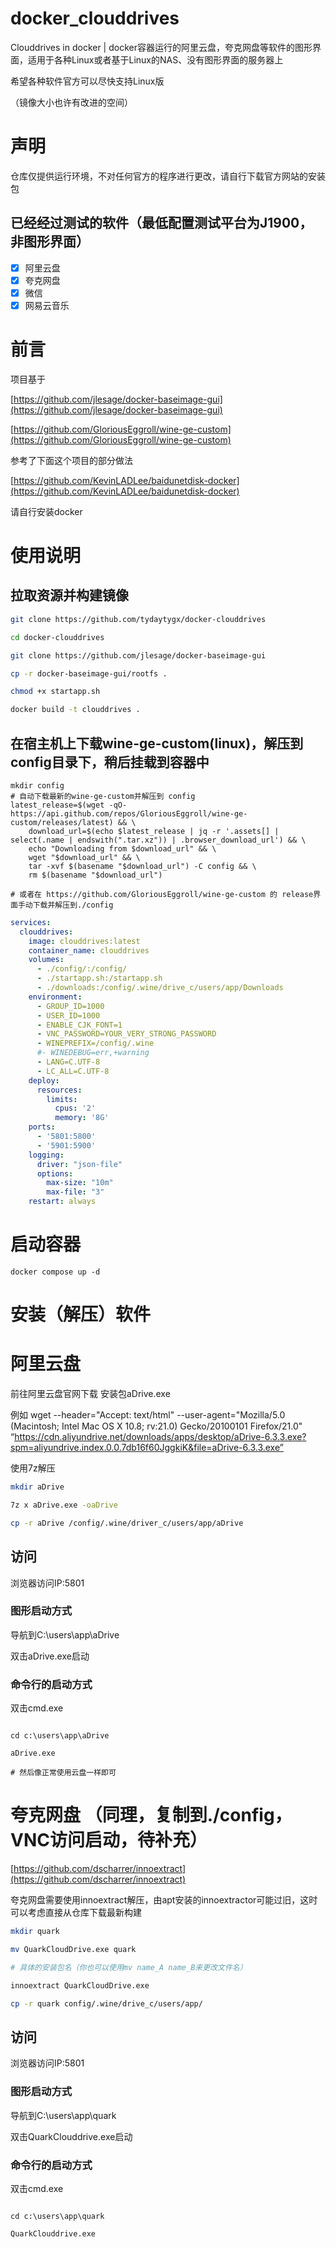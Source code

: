 # docker_clouddrives

Clouddrives in docker | docker容器运行的阿里云盘，夸克网盘等软件的图形界面，适用于各种Linux或者基于Linux的NAS、没有图形界面的服务器上

希望各种软件官方可以尽快支持Linux版

（镜像大小也许有改进的空间）

# 声明

仓库仅提供运行环境，不对任何官方的程序进行更改，请自行下载官方网站的安装包

## 已经经过测试的软件（最低配置测试平台为J1900，非图形界面）

- [x] 阿里云盘
- [x] 夸克网盘
- [x] 微信
- [x] 网易云音乐

# 前言

项目基于

[https://github.com/jlesage/docker-baseimage-gui](https://github.com/jlesage/docker-baseimage-gui)

[https://github.com/GloriousEggroll/wine-ge-custom](https://github.com/GloriousEggroll/wine-ge-custom)

参考了下面这个项目的部分做法

[https://github.com/KevinLADLee/baidunetdisk-docker](https://github.com/KevinLADLee/baidunetdisk-docker)


请自行安装docker

# 使用说明
## 拉取资源并构建镜像
```bash 
git clone https://github.com/tydaytygx/docker-clouddrives

cd docker-clouddrives

git clone https://github.com/jlesage/docker-baseimage-gui

cp -r docker-baseimage-gui/rootfs .

chmod +x startapp.sh

docker build -t clouddrives .
```

## 在宿主机上下载wine-ge-custom(linux)，解压到config目录下，稍后挂载到容器中
```
mkdir config
# 自动下载最新的wine-ge-custom并解压到 config
latest_release=$(wget -qO- https://api.github.com/repos/GloriousEggroll/wine-ge-custom/releases/latest) && \
    download_url=$(echo $latest_release | jq -r '.assets[] | select(.name | endswith(".tar.xz")) | .browser_download_url') && \
    echo "Downloading from $download_url" && \
    wget "$download_url" && \
    tar -xvf $(basename "$download_url") -C config && \
    rm $(basename "$download_url")

# 或者在 https://github.com/GloriousEggroll/wine-ge-custom 的 release界面手动下载并解压到./config
```
```yml
services:
  clouddrives:
    image: clouddrives:latest
    container_name: clouddrives
    volumes:
      - ./config/:/config/
      - ./startapp.sh:/startapp.sh
      - ./downloads:/config/.wine/drive_c/users/app/Downloads
    environment:
      - GROUP_ID=1000
      - USER_ID=1000
      - ENABLE_CJK_FONT=1
      - VNC_PASSWORD=YOUR_VERY_STRONG_PASSWORD
      - WINEPREFIX=/config/.wine
      #- WINEDEBUG=err,+warning
      - LANG=C.UTF-8
      - LC_ALL=C.UTF-8
    deploy:
      resources:
        limits:
          cpus: '2'
          memory: '8G'
    ports:
      - '5801:5800'
      - '5901:5900'
    logging:
      driver: "json-file"
      options:
        max-size: "10m"
        max-file: "3"
    restart: always
```
# 启动容器

```
docker compose up -d
```

# 安装（解压）软件

# 阿里云盘
前往阿里云盘官网下载 安装包aDrive.exe

例如
wget  --header="Accept: text/html" --user-agent="Mozilla/5.0 (Macintosh; Intel Mac OS X 10.8; rv:21.0) Gecko/20100101 Firefox/21.0" “https://cdn.aliyundrive.net/downloads/apps/desktop/aDrive-6.3.3.exe?spm=aliyundrive.index.0.0.7db16f60JggkiK&file=aDrive-6.3.3.exe”


使用7z解压

```bash
mkdir aDrive

7z x aDrive.exe -oaDrive

cp -r aDrive /config/.wine/driver_c/users/app/aDrive

```


## 访问

浏览器访问IP:5801

### 图形启动方式

导航到C:\users\app\aDrive

双击aDrive.exe启动

### 命令行的启动方式

双击cmd.exe
```batch

cd c:\users\app\aDrive

aDrive.exe

# 然后像正常使用云盘一样即可
```

# 夸克网盘 （同理，复制到./config，VNC访问启动，待补充）

[https://github.com/dscharrer/innoextract](https://github.com/dscharrer/innoextract)

夸克网盘需要使用innoextract解压，由apt安装的innoextractor可能过旧，这时可以考虑直接从仓库下载最新构建

```bash
mkdir quark

mv QuarkCloudDrive.exe quark

# 具体的安装包名（你也可以使用mv name_A name_B来更改文件名）

innoextract QuarkCloudDrive.exe

cp -r quark config/.wine/drive_c/users/app/
```


## 访问

浏览器访问IP:5801

### 图形启动方式

导航到C:\users\app\quark

双击QuarkClouddrive.exe启动

### 命令行的启动方式

双击cmd.exe

```batch

cd c:\users\app\quark

QuarkClouddrive.exe
```





